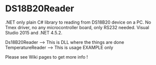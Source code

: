 # DS18B20Reader
.NET only plain C# library to reading from DS18B20 device on a PC. No Tmex driver, no any microcontroller board, only RS232 needed.
Visual Studio 2015 and .NET 4.5.2.

Ds18B20Reader	--> This is DLL where the things are done
TemperatureReader --> This is usage EXAMPLE only

Please see Wiki pages to get more info !
